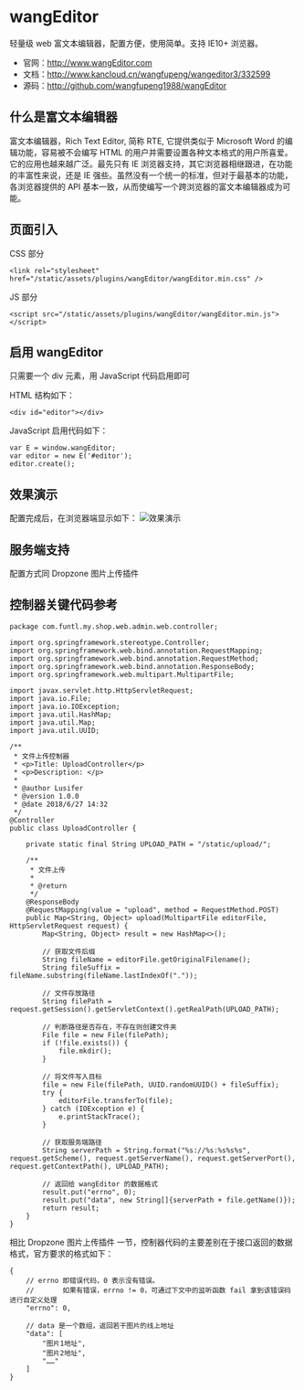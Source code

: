 # wangEditor
轻量级 web 富文本编辑器，配置方便，使用简单。支持 IE10+ 浏览器。

- 官网：http://www.wangEditor.com
- 文档：http://www.kancloud.cn/wangfupeng/wangeditor3/332599
- 源码：http://github.com/wangfupeng1988/wangEditor

## 什么是富文本编辑器
富文本编辑器，Rich Text Editor, 简称 RTE, 它提供类似于 Microsoft Word 的编辑功能，容易被不会编写 HTML 的用户并需要设置各种文本格式的用户所喜爱。它的应用也越来越广泛。最先只有 IE 浏览器支持，其它浏览器相继跟进，在功能的丰富性来说，还是 IE 强些。虽然没有一个统一的标准，但对于最基本的功能，各浏览器提供的 API 基本一致，从而使编写一个跨浏览器的富文本编辑器成为可能。

## 页面引入
CSS 部分
```
<link rel="stylesheet" href="/static/assets/plugins/wangEditor/wangEditor.min.css" />
```
JS 部分
```
<script src="/static/assets/plugins/wangEditor/wangEditor.min.js"></script>
```
## 启用 wangEditor
只需要一个 div 元素，用 JavaScript 代码启用即可

HTML 结构如下：
```
<div id="editor"></div>
```
JavaScript 启用代码如下：
```
var E = window.wangEditor;
var editor = new E('#editor');
editor.create();
```
## 效果演示
配置完成后，在浏览器端显示如下：
![效果演示](https://raw.githubusercontent.com/lll124/document/master/static/zh/java/tools/61-001.png)



## 服务端支持
配置方式同 Dropzone 图片上传插件

## 控制器关键代码参考
```
package com.funtl.my.shop.web.admin.web.controller;

import org.springframework.stereotype.Controller;
import org.springframework.web.bind.annotation.RequestMapping;
import org.springframework.web.bind.annotation.RequestMethod;
import org.springframework.web.bind.annotation.ResponseBody;
import org.springframework.web.multipart.MultipartFile;

import javax.servlet.http.HttpServletRequest;
import java.io.File;
import java.io.IOException;
import java.util.HashMap;
import java.util.Map;
import java.util.UUID;

/**
 * 文件上传控制器
 * <p>Title: UploadController</p>
 * <p>Description: </p>
 *
 * @author Lusifer
 * @version 1.0.0
 * @date 2018/6/27 14:32
 */
@Controller
public class UploadController {

    private static final String UPLOAD_PATH = "/static/upload/";

    /**
     * 文件上传
     *
     * @return
     */
    @ResponseBody
    @RequestMapping(value = "upload", method = RequestMethod.POST)
    public Map<String, Object> upload(MultipartFile editorFile, HttpServletRequest request) {
        Map<String, Object> result = new HashMap<>();

        // 获取文件后缀
        String fileName = editorFile.getOriginalFilename();
        String fileSuffix = fileName.substring(fileName.lastIndexOf("."));

        // 文件存放路径
        String filePath = request.getSession().getServletContext().getRealPath(UPLOAD_PATH);

        // 判断路径是否存在，不存在则创建文件夹
        File file = new File(filePath);
        if (!file.exists()) {
            file.mkdir();
        }

        // 将文件写入目标
        file = new File(filePath, UUID.randomUUID() + fileSuffix);
        try {
            editorFile.transferTo(file);
        } catch (IOException e) {
            e.printStackTrace();
        }

        // 获取服务端路径
        String serverPath = String.format("%s://%s:%s%s%s", request.getScheme(), request.getServerName(), request.getServerPort(), request.getContextPath(), UPLOAD_PATH);
        
        // 返回给 wangEditor 的数据格式
        result.put("errno", 0);
        result.put("data", new String[]{serverPath + file.getName()});
        return result;
    }
}
```
相比 Dropzone 图片上传插件 一节，控制器代码的主要差别在于接口返回的数据格式，官方要求的格式如下：
```
{
    // errno 即错误代码，0 表示没有错误。
    //       如果有错误，errno != 0，可通过下文中的监听函数 fail 拿到该错误码进行自定义处理
    "errno": 0,

    // data 是一个数组，返回若干图片的线上地址
    "data": [
        "图片1地址",
        "图片2地址",
        "……"
    ]
}
```